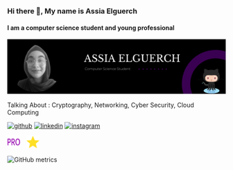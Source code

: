 ### Hi there 👋, My name is Assia Elguerch
#### I am a computer science student and young professional
![I am a Digital Infrastructure Student Cyber Security and Tech enthusiast](https://github.com/Assia-Elguerch/Assia-Elguerch/blob/main/Black%20Minimalist%20Corporate%20Business%20Personal%20Profile%20LinkedIn%20Banner.png)

Talking About : Cryptography, Networking, Cyber Security, Cloud Computing

[<img src='https://cdn.jsdelivr.net/npm/simple-icons@3.0.1/icons/github.svg' alt='github' height='20'>](https://github.com/Assia-Elguerch)  [<img src='https://cdn.jsdelivr.net/npm/simple-icons@3.0.1/icons/linkedin.svg' alt='linkedin' height='20'>](https://www.linkedin.com/in/it-assia-elguerch/)  [<img src='https://cdn.jsdelivr.net/npm/simple-icons@3.0.1/icons/instagram.svg' alt='instagram' height='20'>](https://www.instagram.com/assia.elguerch/)  

<a href='https://github.com/pricing'><img src='https://raw.githubusercontent.com/acervenky/animated-github-badges/master/assets/pro.gif' width='30' height='30'></a> <a href='https://stars.github.com/'><img src='https://raw.githubusercontent.com/acervenky/animated-github-badges/master/assets/starbadge.gif' width='30' height='30'></a> 


![GitHub metrics](https://metrics.lecoq.io/Assia-Elguerch)  


